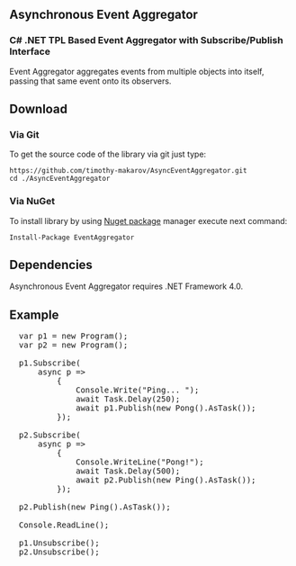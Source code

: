 ## Asynchronous Event Aggregator
### C# .NET TPL Based Event Aggregator with Subscribe/Publish Interface

Event Aggregator aggregates events from multiple objects into itself, passing that same event onto its observers.

## Download

### Via Git
To get the source code of the library via git just type:

```git
https://github.com/timothy-makarov/AsyncEventAggregator.git
cd ./AsyncEventAggregator
```

### Via NuGet
To install library by using [Nuget package](https://nuget.org/packages/EventAggregator/) manager execute next command:

```
Install-Package EventAggregator
```

## Dependencies
Asynchronous Event Aggregator requires .NET Framework 4.0.

## Example
<pre>
  var p1 = new Program();
  var p2 = new Program();

  p1.Subscribe<Ping>(
      async p =>
          {
              Console.Write("Ping... ");
              await Task.Delay(250);
              await p1.Publish(new Pong().AsTask());
          });

  p2.Subscribe<Pong>(
      async p =>
          {
              Console.WriteLine("Pong!");
              await Task.Delay(500);
              await p2.Publish(new Ping().AsTask());
          });

  p2.Publish(new Ping().AsTask());

  Console.ReadLine();

  p1.Unsubscribe<Ping>();
  p2.Unsubscribe<Pong>();
</pre>
